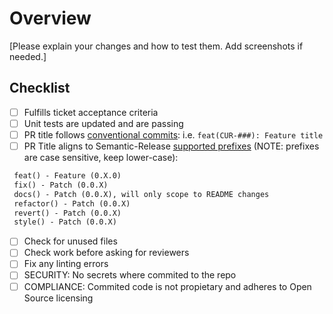 # Overview

[Please explain your changes and how to test them. Add screenshots if needed.]

## Checklist

- [ ] Fulfills ticket acceptance criteria
- [ ] Unit tests are updated and are passing
- [ ] PR title follows [conventional commits](https://www.conventionalcommits.org/en/v1.0.0/#summary):
      i.e. `feat(CUR-###): Feature title`
- [ ] PR Title aligns to Semantic-Release [supported prefixes](https://www.conventionalcommits.org/en/v1.0.0/#examples) (NOTE: prefixes are case sensitive, keep lower-case):

```diff
 feat() - Feature (0.X.0)
 fix() - Patch (0.0.X)
 docs() - Patch (0.0.X), will only scope to README changes
 refactor() - Patch (0.0.X)
 revert() - Patch (0.0.X)
 style() - Patch (0.0.X)
```

- [ ] Check for unused files
- [ ] Check work before asking for reviewers
- [ ] Fix any linting errors
- [ ] SECURITY: No secrets where commited to the repo
- [ ] COMPLIANCE: Commited code is not propietary and adheres to Open Source licensing
